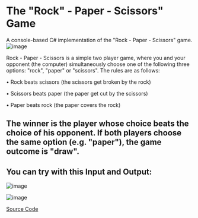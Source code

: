 # The "Rock" - Paper - Scissors" Game
A console-based C# implementation of the "Rock - Paper - Scissors" game.
![image](https://github.com/GeorgiDalakmanov/RockPaperScissorsByGeorgiD/assets/149368849/67457b0e-1886-4426-910a-dd9c0e4f0607)

Rock - Paper - Scissors is a simple two player game, where you and your opponent (the computer) simultaneously choose one of the following three options: "rock", "paper" or "scissors". The rules are as follows:

•	Rock beats scissors (the scissors get broken by the rock)

•	Scissors beats paper (the paper get cut by the scissors)

•	Paper beats rock (the paper covers the rock)

## The winner is the player whose choice beats the choice of his opponent. If both players choose the same option (e.g. "paper"), the game outcome is "draw".

## You can try with this Input and Output:
![image](https://github.com/GeorgiDalakmanov/RockPaperScissorsByGeorgiD/assets/149368849/1eb46ab8-9515-4549-b1c6-fe4ef14d8838)

![image](https://github.com/GeorgiDalakmanov/RockPaperScissorsByGeorgiD/assets/149368849/01a37eaa-8a5f-4875-9b7e-dca0ba26de07)

[Source Code](RockPaperScissorsByGeorgiD.cs)



